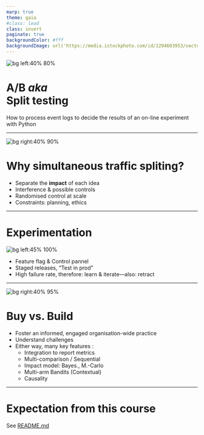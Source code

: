 ```yaml
---
marp: true
theme: gaia
#class: lead
class: invert
paginate: true
backgroundColor: #fff
backgroundImage: url('https://media.istockphoto.com/id/1294603953/vector/abstract-black-stripes-diagonal-background.jpg?s=612x612&w=0&k=20&c=nQZHTk-o97cNVqWnUe8BJg0A5jQG0tqylquzbt9YtcQ=')
---
```


![bg left:40% 80%](https://cdn-icons-png.flaticon.com/512/4403/4403291.png)

# **A/B _aka_ <br> Split testing**

How to process event logs
to decide the results
of an on-line experiment
with Python 

---

![bg right:40% 90%](https://s3-us-west-2.amazonaws.com/oww-files-public/3/38/Bacteria_3.png)
# Why simultaneous traffic spliting?

* Separate the **impact** of each idea
* Interference & possible controls
* Randomised control at scale
* Constraints: planning, ethics

---
# Experimentation

![bg left:45% 100%](https://wac-cdn.atlassian.com/dam/jcr:0684d7c4-6553-4d11-8af0-14462569d0f7/Feature%20Flagging%20Diagram%20-%20Desktop.png?cdnVersion=846)
* Feature flag & Control pannel
* Staged releases, “Test in prod”
* High failure rate, therefore:
  learn & iterate—also: retract


---
![bg right:40% 95%](https://encrypted-tbn0.gstatic.com/images?q=tbn:ANd9GcQiz4yYu12ROtqzf6nWfsO8n3AEkmPxC1JFng&usqp=CAU)

# Buy vs. Build

* Foster an informed, engaged
  organisation-wide practice 
* Understand challenges
* Either way, many key features :
    * Integration to report metrics
    * Multi-comparison / Sequential 
    * Impact model: Bayes., M.-Carlo
    * Multi-arm Bandits (Contextual)
    * Causality
  
---

# Expectation from this course

See [README.md](../README.md)